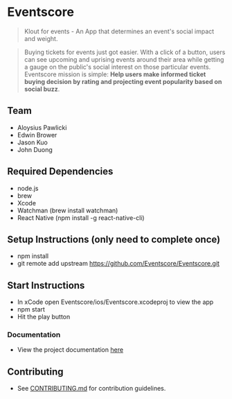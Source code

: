 # Eventscore

> Klout for events - An App that determines an event's social impact and weight.

> Buying tickets for events just got easier. With a click of a button, users can see upcoming and uprising events around their area while getting a gauge on the public's social interest on those particular events. Eventscore mission is simple: **Help users make informed ticket buying decision by rating and projecting event popularity based on social buzz**.

## Team

- Aloysius Pawlicki
- Edwin Brower
- Jason Kuo
- John Duong

## Required Dependencies
- node.js 
- brew
- Xcode
- Watchman (brew install watchman)
- React Native (npm install -g react-native-cli)

## Setup Instructions (only need to complete once)

- npm install
- git remote add upstream https://github.com/Eventscore/Eventscore.git

## Start Instructions
- In xCode open Eventscore/ios/Eventscore.xcodeproj to view the app
- npm start
- Hit the play button

### Documentation

- View the project documentation [here](https://docs.google.com/document/d/1bOhUhUnwRuyP1Lwo77mrFLjlYe-N_BVRGO15Y5kEWAI/edit?usp=sharing)

## Contributing

- See [CONTRIBUTING.md](CONTRIBUTING.md) for contribution guidelines.